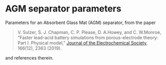 # AGM separator parameters

Parameters for an Absorbent Glass Mat (AGM) separator, from the paper

> V. Sulzer, S. J. Chapman, C. P. Please, D. A.Howey, and C. W.Monroe, “Faster lead-acid battery simulations from porous-electrode theory: Part I. Physical model,” [Journal of the Electrochemical Society](https://doi.org/10.1149/2.0301910jes), 166(12), 2363 (2019).

and references therein.
